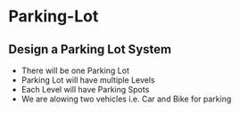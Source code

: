 # Parking-Lot

## Design a Parking Lot System

- There will be one Parking Lot
- Parking Lot will have multiple Levels
- Each Level will have Parking Spots
- We are alowing two vehicles i.e. Car and Bike for parking



